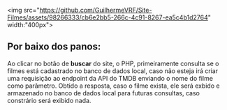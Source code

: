 <img src="https://github.com/GuilhermeVRF/Site-Filmes/assets/98266333/cb6e2bb5-266c-4c91-8267-ea5c4b1d2764" width:"400px">
<h2>Por baixo dos panos:</h2>
<p>Ao clicar no botão de <b>buscar</b> do site, o PHP, primeiramente consulta se o filmes está cadastrado no banco de dados local, caso não esteja 
irá criar uma requisição ao endpoint da API do TMDB enviando o nome do filme como parâmetro. Obtido a resposta, caso o filme exista, ele será exbido e armazenado no banco de dados local
para futuras consultas, caso  constrário será exibido nada.</p>
